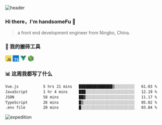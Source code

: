 ![header](https://raw.githubusercontent.com/fzq1998/fzq1998/master/header.png)

### Hi there，I'm handsomeFu 👋

> a front end development engineer from Ningbo, China.

### 🔧 我的搬砖工具
<code><img height="20" src="https://raw.githubusercontent.com/github/explore/80688e429a7d4ef2fca1e82350fe8e3517d3494d/topics/javascript/javascript.png" alt="javascript"></code>
<code><img height="20" src="https://raw.githubusercontent.com/github/explore/80688e429a7d4ef2fca1e82350fe8e3517d3494d/topics/typescript/typescript.png" alt="typescript"></code>
<code><img height="20" src="https://raw.githubusercontent.com/github/explore/80688e429a7d4ef2fca1e82350fe8e3517d3494d/topics/vue/vue.png" alt="vue"></code>
<code><img height="20" src="https://raw.githubusercontent.com/github/explore/80688e429a7d4ef2fca1e82350fe8e3517d3494d/topics/nodejs/nodejs.png" alt="nodejs"></code>



### 📊 这周我都写了什么
<!--START_SECTION:waka-->

```txt
Vue.js           5 hrs 21 mins   ███████████████▒░░░░░░░░░   61.03 %
JavaScript       1 hr 4 mins     ███░░░░░░░░░░░░░░░░░░░░░░   12.19 %
JSON             58 mins         ██▓░░░░░░░░░░░░░░░░░░░░░░   11.17 %
TypeScript       26 mins         █▒░░░░░░░░░░░░░░░░░░░░░░░   05.02 %
.env file        20 mins         █░░░░░░░░░░░░░░░░░░░░░░░░   03.84 %
```

<!--END_SECTION:waka-->


![expedition](https://raw.githubusercontent.com/fzq1998/fzq1998/master/expedition.gif)

